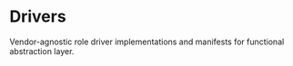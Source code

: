 # Drivers

Vendor-agnostic role driver implementations and manifests for functional abstraction layer.

